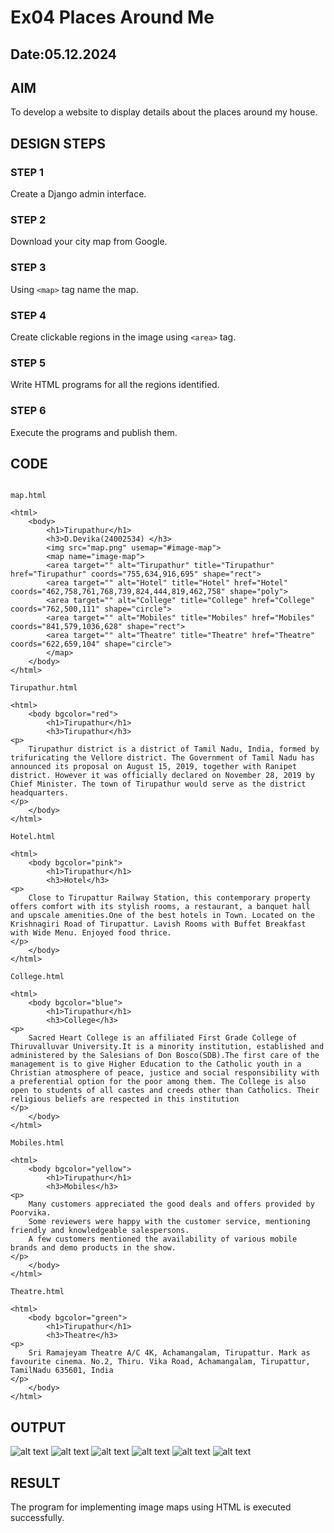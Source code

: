 # Ex04 Places Around Me
## Date:05.12.2024

## AIM
To develop a website to display details about the places around my house.

## DESIGN STEPS

### STEP 1
Create a Django admin interface.

### STEP 2
Download your city map from Google.

### STEP 3
Using ```<map>``` tag name the map.

### STEP 4
Create clickable regions in the image using ```<area>``` tag.

### STEP 5
Write HTML programs for all the regions identified.

### STEP 6
Execute the programs and publish them.

## CODE

```

map.html

<html>
    <body>
        <h1>Tirupathur</h1>
        <h3>D.Devika(24002534) </h3>
        <img src="map.png" usemap="#image-map">
        <map name="image-map">
        <area target="" alt="Tirupathur" title="Tirupathur" href="Tirupathur" coords="755,634,916,695" shape="rect">
        <area target="" alt="Hotel" title="Hotel" href="Hotel" coords="462,758,761,768,739,824,444,819,462,758" shape="poly">
        <area target="" alt="College" title="College" href="College" coords="762,500,111" shape="circle">
        <area target="" alt="Mobiles" title="Mobiles" href="Mobiles" coords="841,579,1036,628" shape="rect">
        <area target="" alt="Theatre" title="Theatre" href="Theatre" coords="622,659,104" shape="circle">
        </map>
    </body>
</html>

Tirupathur.html

<html>
    <body bgcolor="red">
        <h1>Tirupathur</h1>
        <h3>Tirupathur</h3>
<p>
    Tirupathur district is a district of Tamil Nadu, India, formed by trifuricating the Vellore district. The Government of Tamil Nadu has announced its proposal on August 15, 2019, together with Ranipet district. However it was officially declared on November 28, 2019 by Chief Minister. The town of Tirupathur would serve as the district headquarters.
</p>
    </body>
</html>

Hotel.html

<html>
    <body bgcolor="pink">
        <h1>Tirupathur</h1>
        <h3>Hotel</h3>
<p>
    Close to Tirupattur Railway Station, this contemporary property offers comfort with its stylish rooms, a restaurant, a banquet hall and upscale amenities.One of the best hotels in Town. Located on the Krishnagiri Road of Tirupattur. Lavish Rooms with Buffet Breakfast with Wide Menu. Enjoyed food thrice.
</p>
    </body>
</html>

College.html

<html>
    <body bgcolor="blue">
        <h1>Tirupathur</h1>
        <h3>College</h3>
<p>
    Sacred Heart College is an affiliated First Grade College of Thiruvalluvar University.It is a minority institution, established and administered by the Salesians of Don Bosco(SDB).The first care of the management is to give Higher Education to the Catholic youth in a Christian atmosphere of peace, justice and social responsibility with a preferential option for the poor among them. The College is also open to students of all castes and creeds other than Catholics. Their religious beliefs are respected in this institution
</p>
    </body>
</html>

Mobiles.html

<html>
    <body bgcolor="yellow">
        <h1>Tirupathur</h1>
        <h3>Mobiles</h3>
<p>
    Many customers appreciated the good deals and offers provided by Poorvika.
    Some reviewers were happy with the customer service, mentioning friendly and knowledgeable salespersons.
    A few customers mentioned the availability of various mobile brands and demo products in the show.
</p>
    </body>
</html>

Theatre.html

<html>
    <body bgcolor="green">
        <h1>Tirupathur</h1>
        <h3>Theatre</h3>
<p>
    Sri Ramajeyam Theatre A/C 4K, Achamangalam, Tirupattur. Mark as favourite cinema. No.2, Thiru. Vika Road, Achamangalam, Tirupattur, TamilNadu 635601, India
</p>
    </body>
</html>

```

## OUTPUT

![alt text](1.png)
![alt text](2.png)
![alt text](3.png)
![alt text](4.png)
![alt text](5.png)
![alt text](6.png)


## RESULT
The program for implementing image maps using HTML is executed successfully.
